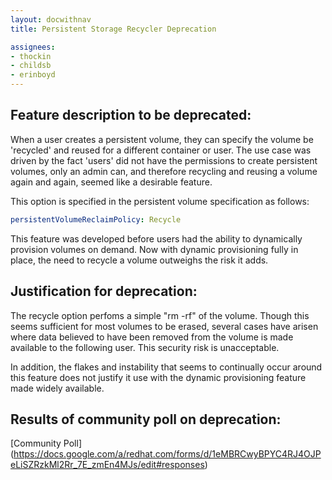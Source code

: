 ```yaml
---
layout: docwithnav
title: Persistent Storage Recycler Deprecation

assignees:
- thockin
- childsb
- erinboyd
---
```


## Feature description to be deprecated:

When a user creates a persistent volume, they can specify the volume be 'recycled' and reused for a different container or user.
The use case was driven by the fact 'users' did not have the permissions to create persistent volumes, only an admin can, and therefore
recycling and reusing a volume again and again, seemed like a desirable feature.

This option is specified in the persistent volume specification as follows:
```yaml
persistentVolumeReclaimPolicy: Recycle 
```
This feature was developed before users had the ability to dynamically provision volumes on demand. Now with dynamic provisioning fully
in place, the need to recycle a volume outweighs the risk it adds.
 
## Justification for deprecation:

The recycle option perfoms a simple "rm -rf" of the volume. Though this seems sufficient for most volumes to be erased, several
cases have arisen where data believed to have been removed from the volume is made available to the following user. This security risk is 
unacceptable.

In addition, the flakes and instability that seems to continually occur around this feature does not justify it use with the dynamic
provisioning feature made widely available.


## Results of community poll on deprecation:

[Community Poll] (https://docs.google.com/a/redhat.com/forms/d/1eMBRCwyBPYC4RJ4OJPeLiSZRzkMl2Rr_7E_zmEn4MJs/edit#responses)


